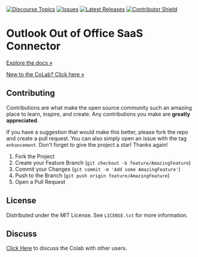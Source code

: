 [![Discourse Topics][discourse-shield]][discourse-url]
[![Issues][issues-shield]][issues-url]
[![Latest Releases][release-shield]][release-url]
[![Contributor Shield][contributor-shield]][contributors-url]

[discourse-shield]:https://img.shields.io/discourse/topics?label=Discuss%20This%20Tool&server=https%3A%2F%2Fdeveloper.sailpoint.com%2Fdiscuss
[discourse-url]:https://developer.sailpoint.com/discuss/t/outlook-out-of-office-connector/20957
[issues-shield]:https://img.shields.io/github/issues/sailpoint-oss/colab-saas-conn-outlook-out-of-office?label=Issues
[issues-url]:https://github.com/sailpoint-oss/colab-saas-conn-outlook-out-of-office/issues
[release-shield]: https://img.shields.io/github/v/release/sailpoint-oss/colab-saas-conn-outlook-out-of-office?label=Current%20Release
[release-url]:https://github.com/sailpoint-oss/colab-saas-conn-outlook-out-of-office/releases
[contributor-shield]:https://img.shields.io/github/contributors/sailpoint-oss/colab-saas-conn-outlook-out-of-office?label=Contributors
[contributors-url]:https://github.com/sailpoint-oss/colab-saas-conn-outlook-out-of-office/graphs/contributors

# Outlook Out of Office SaaS Connector
[Explore the docs »](https://developer.sailpoint.com/discuss/t/outlook-out-of-office-connector/20957)

[New to the CoLab? Click here »](https://developer.sailpoint.com/discuss/t/about-the-sailpoint-developer-community-colab/11230)

<!-- CONTRIBUTING -->
## Contributing

Contributions are what make the open source community such an amazing place to learn, inspire, and create. Any contributions you make are **greatly appreciated**.

If you have a suggestion that would make this better, please fork the repo and create a pull request. You can also simply open an issue with the tag `enhancement`.
Don't forget to give the project a star! Thanks again!

1. Fork the Project
2. Create your Feature Branch (`git checkout -b feature/AmazingFeature`)
3. Commit your Changes (`git commit -m 'Add some AmazingFeature'`)
4. Push to the Branch (`git push origin feature/AmazingFeature`)
5. Open a Pull Request

<!-- LICENSE -->
## License

Distributed under the MIT License. See `LICENSE.txt` for more information.

<!-- CONTACT -->
## Discuss
[Click Here](https://developer.sailpoint.com/discuss/new-topic?title=Your%20CoLab%20question%20title&body=Your%20CoLab%20question%20body%20here&category_id=2&tags=colab) to discuss the Colab with other users.

